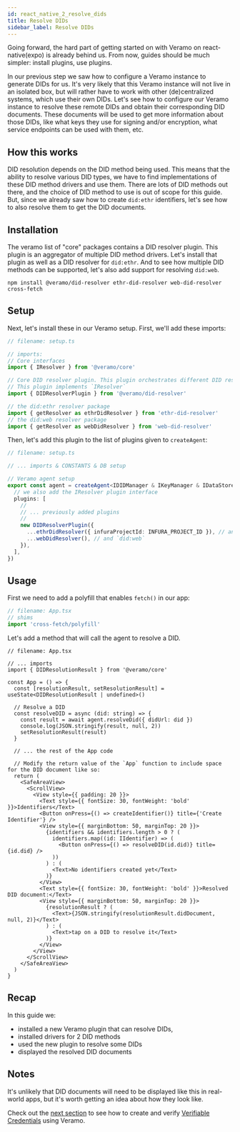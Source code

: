 ```yaml
---
id: react_native_2_resolve_dids
title: Resolve DIDs
sidebar_label: Resolve DIDs
---
```


Going forward, the hard part of getting started on with Veramo on react-native(expo) is already behind us.
From now, guides should be much simpler: install plugins, use plugins.

In our previous step we saw how to configure a Veramo instance to generate DIDs for us. It's very likely that this
Veramo instance will not live in an isolated box, but will rather have to work with other (de)centralized systems, which
use their own DIDs.
Let's see how to configure our Veramo instance to resolve these remote DIDs and obtain their corresponding DID
documents. These documents will be used to get more information about those DIDs, like what keys they use for signing
and/or encryption, what service endpoints can be used with them, etc.

## How this works

DID resolution depends on the DID method being used. This means that the ability to resolve various DID types, we have
to find implementations of these DID method drivers and use them.
There are lots of DID methods out there, and the choice of DID method to use is out of scope for this guide. But, since
we already saw how to create `did:ethr` identifiers, let's see how to also resolve them to get the DID documents.

## Installation

The veramo list of "core" packages contains a DID resolver plugin. This plugin is an aggregator of multiple DID method
drivers. Let's install that plugin as well as a DID resolver for `did:ethr`. And to see how multiple DID methods can be
supported, let's also add support for resolving `did:web`.

`npm install @veramo/did-resolver ethr-did-resolver web-did-resolver cross-fetch`

## Setup

Next, let's install these in our Veramo setup. First, we'll add these imports:

```ts
// filename: setup.ts

// imports:
// Core interfaces
import { IResolver } from '@veramo/core'

// Core DID resolver plugin. This plugin orchestrates different DID resolver drivers to resolve the corresponding DID Documents for the given DIDs.
// This plugin implements `IResolver`
import { DIDResolverPlugin } from '@veramo/did-resolver'

// the did:ethr resolver package
import { getResolver as ethrDidResolver } from 'ethr-did-resolver'
// the did:web resolver package
import { getResolver as webDidResolver } from 'web-did-resolver'
```

Then, let's add this plugin to the list of plugins given to `createAgent`:

```ts
// filename: setup.ts

// ... imports & CONSTANTS & DB setup

// Veramo agent setup
export const agent = createAgent<IDIDManager & IKeyManager & IDataStore & IDataStoreORM & IResolver>({
  // we also add the IResolver plugin interface
  plugins: [
    //
    // ... previously added plugins
    //
    new DIDResolverPlugin({
      ...ethrDidResolver({ infuraProjectId: INFURA_PROJECT_ID }), // and set it up to support `did:ethr`
      ...webDidResolver(), // and `did:web`
    }),
  ],
})
```

## Usage

First we need to add a polyfill that enables `fetch()` in our app:

```ts
// filename: App.tsx
// shims
import 'cross-fetch/polyfill'
```

Let's add a method that will call the agent to resolve a DID.

```tsx
// filename: App.tsx

// ... imports
import { DIDResolutionResult } from '@veramo/core'

const App = () => {
  const [resolutionResult, setResolutionResult] = useState<DIDResolutionResult | undefined>()

  // Resolve a DID
  const resolveDID = async (did: string) => {
    const result = await agent.resolveDid({ didUrl: did })
    console.log(JSON.stringify(result, null, 2))
    setResolutionResult(result)
  }

  // ... the rest of the App code

  // Modify the return value of the `App` function to include space for the DID document like so:
  return (
    <SafeAreaView>
      <ScrollView>
        <View style={{ padding: 20 }}>
          <Text style={{ fontSize: 30, fontWeight: 'bold' }}>Identifiers</Text>
          <Button onPress={() => createIdentifier()} title={'Create Identifier'} />
          <View style={{ marginBottom: 50, marginTop: 20 }}>
            {identifiers && identifiers.length > 0 ? (
              identifiers.map((id: IIdentifier) => (
                <Button onPress={() => resolveDID(id.did)} title={id.did} />
              ))
            ) : (
              <Text>No identifiers created yet</Text>
            )}
          </View>
          <Text style={{ fontSize: 30, fontWeight: 'bold' }}>Resolved DID document:</Text>
          <View style={{ marginBottom: 50, marginTop: 20 }}>
            {resolutionResult ? (
              <Text>{JSON.stringify(resolutionResult.didDocument, null, 2)}</Text>
            ) : (
              <Text>tap on a DID to resolve it</Text>
            )}
          </View>
        </View>
      </ScrollView>
    </SafeAreaView>
  )
}
```

## Recap

In this guide we:

- installed a new Veramo plugin that can resolve DIDs,
- installed drivers for 2 DID methods
- used the new plugin to resolve some DIDs
- displayed the resolved DID documents

## Notes

It's unlikely that DID documents will need to be displayed like this in real-world apps, but it's worth getting an idea
about how they look like.

Check out the [next section](./react_native_3_create_credentials.md) to see how to create and
verify [Verifiable Credentials](https://www.w3.org/TR/vc-data-model/) using Veramo.
